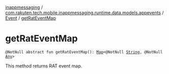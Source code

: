 [inappmessaging](../../index.md) / [com.rakuten.tech.mobile.inappmessaging.runtime.data.models.appevents](../index.md) / [Event](index.md) / [getRatEventMap](./get-rat-event-map.md)

# getRatEventMap

`@NotNull abstract fun getRatEventMap(): `[`Map`](https://kotlinlang.org/api/latest/jvm/stdlib/kotlin.collections/-map/index.html)`<@NotNull `[`String`](https://kotlinlang.org/api/latest/jvm/stdlib/kotlin/-string/index.html)`, @NotNull `[`Any`](https://kotlinlang.org/api/latest/jvm/stdlib/kotlin/-any/index.html)`>`

This method returns RAT event map.

